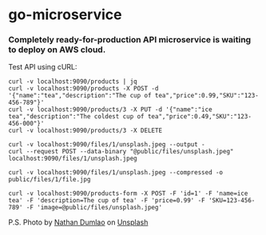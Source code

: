 # go-microservice

### Completely ready-for-production API microservice is waiting to deploy on AWS cloud.

Test API using cURL:
```
curl -v localhost:9090/products | jq
curl -v localhost:9090/products -X POST -d '{"name":"tea","description":"The cup of tea","price":0.99,"SKU":"123-456-789"}'
curl -v localhost:9090/products/3 -X PUT -d '{"name":"ice tea","description":"The coldest cup of tea","price":0.49,"SKU":"123-456-000"}'
curl -v localhost:9090/products/3 -X DELETE

curl -v localhost:9090/files/1/unsplash.jpeg --output -
curl --request POST --data-binary "@public/files/unsplash.jpeg" localhost:9090/files/1/unsplash.jpeg

curl -v localhost:9090/files/1/unsplash.jpeg --compressed -o public/files/1/file.jpg

curl -v localhost:9090/products-form -X POST -F 'id=1' -F 'name=ice tea' -F 'description=The cup of tea' -F 'price=0.99' -F 'SKU=123-456-789' -F 'image=@public/files/unsplash.jpeg'
```

P.S. Photo by <a href="https://unsplash.com/@nate_dumlao?utm_source=unsplash&utm_medium=referral&utm_content=creditCopyText">Nathan Dumlao</a> on <a href="https://unsplash.com/s/photos/coffee?utm_source=unsplash&utm_medium=referral&utm_content=creditCopyText">Unsplash</a>
